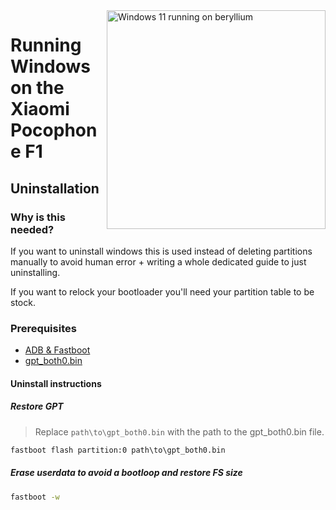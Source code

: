 <img align="right" src="https://github.com/n00b69/woaberyllium/blob/main/beryllium.png" width="350" alt="Windows 11 running on beryllium">


# Running Windows on the Xiaomi Pocophone F1

## Uninstallation

### Why is this needed?
If you want to uninstall windows this is used instead of deleting partitions manually to avoid human error + writing a whole dedicated guide to just uninstalling.

If you want to relock your bootloader you'll need your partition table to be stock.

### Prerequisites

- [ADB & Fastboot](https://developer.android.com/studio/releases/platform-tools)
- [gpt_both0.bin]()

#### Uninstall instructions

##### Restore GPT
> Replace ```path\to\gpt_both0.bin``` with the path to the gpt_both0.bin file.

```cmd
fastboot flash partition:0 path\to\gpt_both0.bin
```

##### Erase userdata to avoid a bootloop and restore FS size
```cmd
fastboot -w
```

